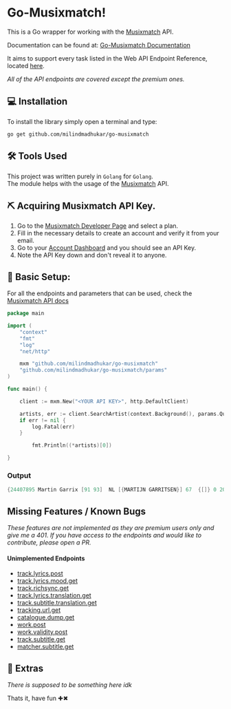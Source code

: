 
# Go-Musixmatch!

This is a Go wrapper for working with the [Musixmatch](https://www.musixmatch.com/) API.

Documentation can be found at: [Go-Musixmatch Documentation](https://pkg.go.dev/github.com/milindmadhukar/go-musixmatch)

It aims to support every task listed in the Web API Endpoint Reference, located [here](https://developer.musixmatch.com/documentation).

*All of the API endpoints are covered except the premium ones.*


## 💻 Installation
To install the library simply open a terminal and type:
```
go get github.com/milindmadhukar/go-musixmatch
```

## ️️🛠️ Tools Used

This project was written purely in `Golang` for `Golang`.</br>
The module helps with the usage of the [Musixmatch](https://developer.musixmatch.com/documentation) API.

## ⛏️  Acquiring Musixmatch API Key.

1. Go to the [Musixmatch Developer Page](https://developer.musixmatch.com/plans) and select a plan.
1. Fill in the necessary details to create an account and verify it from your email.
1. Go to your [Account Dashboard](https://developer.musixmatch.com/admin/applications) and you should see an API Key.
1. Note the API Key down and don't reveal it to anyone.


## 🏁 Basic Setup:
For all the endpoints and parameters that can be used, check the [Musixmatch API docs](https://developer.musixmatch.com/documentation)

```go
package main

import (
	"context"
	"fmt"
	"log"
	"net/http"

	mxm "github.com/milindmadhukar/go-musixmatch"
	"github.com/milindmadhukar/go-musixmatch/params"
)

func main() {

	client := mxm.New("<YOUR API KEY>", http.DefaultClient)

	artists, err := client.SearchArtist(context.Background(), params.QueryArtist("Martin Garrix"))
	if err != nil {
		log.Fatal(err)
	}

        fmt.Println((*artists)[0])

}
```

### Output
```go
{24407895 Martin Garrix [91 93]  NL [{MARTIJN GARRITSEN}] 67  {[]} 0 2017-02-03 07:02:12 +0000 UTC 1996 1996-05-15  0000-00-00}
```

## Missing Features / Known Bugs
_These features are not implemented as they are premium users only and give me a 401. If you have access to the endpoints and would like to contribute, please open a PR._


#### Unimplemented Endpoints
- <a href="https://developer.musixmatch.com/documentation/api-reference/track-lyrics-post" target="_blank">track.lyrics.post</a>
- <a href="https://developer.musixmatch.com/documentation/api-reference/track-lyrics-mood-get" target="_blank">track.lyrics.mood.get</a>
- <a href="https://developer.musixmatch.com/documentation/api-reference/track-richsync-get" target="_blank">track.richsync.get</a>
- <a href="https://developer.musixmatch.com/documentation/api-reference/track-lyrics-translation-get" target="_blank">track.lyrics.translation.get</a>
- <a href="https://developer.musixmatch.com/documentation/api-reference/track-subtitle-translation-get" target="_blank">track.subtitle.translation.get</a>
- <a href="https://developer.musixmatch.com/documentation/api-reference/tracking-url-get" target="_blank">tracking.url.get</a>
- <a href="https://developer.musixmatch.com/documentation/api-reference/catalogue-dump-get" target="_blank">catalogue.dump.get</a>
- <a href="https://developer.musixmatch.com/documentation/api-reference/work/work.post" target="_blank">work.post</a>
- <a href="https://developer.musixmatch.com/documentation/api-reference/work/work.post" target="_blank">work.validity.post</a>
- <a href="https://developer.musixmatch.com/documentation/api-reference/track-subtitle-get" target="_blank">track.subtitle.get</a>
- <a href="https://developer.musixmatch.com/documentation/api-reference/matcher-subtitle-get" target="_blank">matcher.subtitle.get</a>



## 🧿 Extras

_There is supposed to be something here idk_

Thats it, have fun ✚✖
